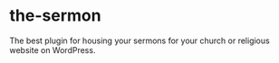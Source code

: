 # the-sermon
The best plugin for housing your sermons for your church or religious website on WordPress.

